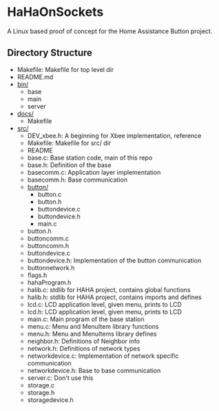 # HaHaOnSockets

A Linux based proof of concept for the Home Assistance Button 	project.

## Directory Structure

- Makefile: Makefile for top level dir
- README.md
- [bin/](bin)
   - base
   - main
   - server
- [docs/](docs)
   - Makefile
- [src/](src)
   - DEV_xbee.h: A beginning for Xbee implementation, reference
   - Makefile: Makefile for src/ dir
   - README
   - base.c: Base station code, main of this repo
   - base.h: Definition of the base
   - basecomm.c: Application layer implementation
   - basecomm.h: Base communication
   - [button/](src/button)
      - button.c
      - button.h
      - buttondevice.c
      - buttondevice.h
      - main.c
   - button.h
   - buttoncomm.c
   - buttoncomm.h
   - buttondevice.c
   - buttondevice.h: Implementation of the button communication
   - buttonnetwork.h
   - flags.h
   - hahaProgram.h
   - halib.c: stdlib for HAHA project, contains global functions
   - halib.h: stdlib for HAHA project, contains imports and defines
   - lcd.c: LCD application level, given menu, prints to LCD
   - lcd.h: LCD application level, given menu, prints to LCD
   - main.c: Main program of the base station
   - menu.c: Menu and MenuItem library functions
   - menu.h: Menu and MenuItems library defines
   - neighbor.h: Definitions of Neighbor info
   - network.h: Definitions of network types
   - networkdevice.c: Implementation of network specific communication
   - networkdevice.h: Base to base communication
   - server.c: Don't use this
   - storage.c
   - storage.h
   - storagedevice.h
